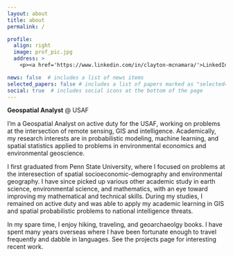 ```yaml
---
layout: about
title: about
permalink: /

profile:
  align: right
  image: prof_pic.jpg
  address: >
    <p><a href='https://www.linkedin.com/in/clayton-mcnamara/'>LinkedIn</a></p>

news: false  # includes a list of news items
selected_papers: false # includes a list of papers marked as "selected={true}"
social: true  # includes social icons at the bottom of the page
---
```

**Geospatial Analyst** @ USAF  

I’m a Geospatial Analyst on active duty for the USAF, working on problems at the intersection of remote sensing, GIS and intelligence. Academically, my research interests are in probabilistic modeling, machine learning, and spatial statistics applied to problems in environmental economics and environmental geoscience. 

I first graduated from Penn State University, where I focused on problems at the interesection of spatial socioeconomic-demography and environmental geography. I have since picked up various other academic study in earth science, environmental science, and mathematics, with an eye toward improving my mathematical and technical skills. During my studies, I remained on active duty and was able to apply my academic learning in GIS and spatial probabilistic problems to national intelligence threats.

In my spare time, I enjoy hiking, traveling, and geoarchaeolgy books. I have spent many years overseas where I have been fortunate enough to travel frequently and dabble in languages. See the projects page for interesting recent work.
